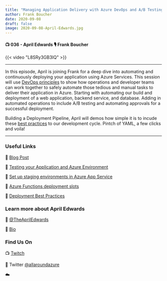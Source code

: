 ```yaml
---
title: "Managing Application Delivery with Azure DevOps and A/B Testing in Azure"
author: Frank Boucher
date: 2020-09-08
draft: false
image: 2020-09-08-April-Edwards.jpg
---
```


#### 📺 036 - April Edwards 🎙️ Frank Boucher

<!--more-->

{{< video "L8SRy3GB3IQ" >}}

---

In this episode, April is joining Frank for a deep dive into automating and continuously deploying your application using Azure Services. This session will use [DevOps principles](https://docs.microsoft.com/en-us/azure/architecture/framework/devops/testing?WT.mc_id=allaroundazure-blog-apedward) to show how operations and developer teams can work together to safely automate those tedious and manual tasks to deliver their application in Azure.  Starting with automating our build and deployment of a web application, backend service, and database. Adding in automated operations to include A/B testing and automating approvals for a successful deployment.

Building a Deployment Pipeline, April will demos how simple it is to incude these [best practices](https://docs.microsoft.com/en-us/azure/app-service/deploy-best-practices?WT.mc_id=allaroundazure-blog-apedward) to our development cycle. Pintch of YAML, a few clicks and voila!

---


### Useful Links

🔗 [Blog Post](https://azapril.dev/2020/07/28/managing-application-delivery-with-azure-devops-and-a-b-testing-in-azure-webapps/)

🔗 [Testing your Application and Azure Environment](https://docs.microsoft.com/en-us/azure/architecture/framework/devops/testing?WT.mc_id=allaroundazure-blog-apedward)

🔗 [Set up staging environments in Azure App Service](https://docs.microsoft.com/en-us/azure/app-service/deploy-staging-slots?WT.mc_id=allaroundazure-blog-apedward)

🔗 [Azure Functions deployment slots](https://docs.microsoft.com/en-us/azure/azure-functions/functions-deployment-slots?WT.mc_id=allaroundazure-blog-apedward)

🔗 [Deployment Best Practices](https://docs.microsoft.com/en-us/azure/app-service/deploy-best-practices?WT.mc_id=allaroundazure-blog-apedward)




### Learn more about April Edwards

🔗 [@TheAprilEdwards](https://twitter.com/TheAprilEdwards)

🔗 [Bio](hhttps://azapril.dev/bio/)



### Find Us On

📺 [Twitch](https://www.twitch.tv/microsoftdeveloper)

🔗 Twitter [@allaroundazure](https://twitter.com/allaroundazure)

☁️
